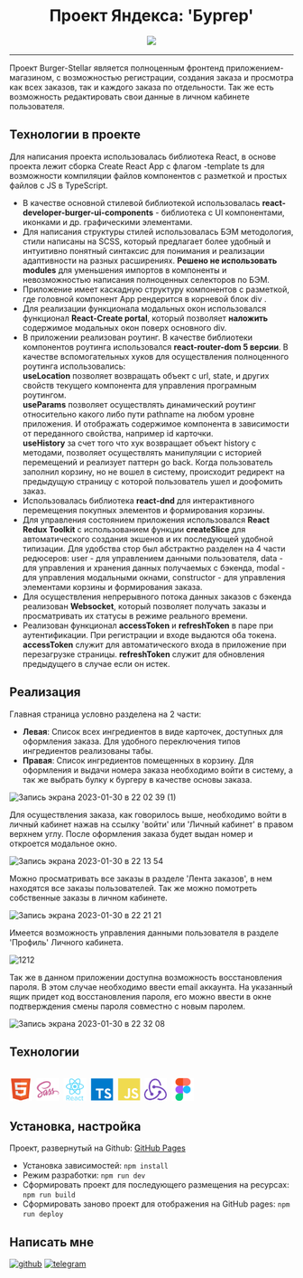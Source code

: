 

<div align="center">
<h1>Проект Яндекса: 'Бургер'</h1>
<a href="https://vladislavserkir.github.io/react-burger/">
<img src="https://user-images.githubusercontent.com/83783362/215550821-5ac18260-6617-4941-848c-c56fb482c8e5.jpg">
</img>
</a>
</div>
<hr>

Проект Burger-Stellar является полноценным фронтенд приложением-магазином, с возможностью регистрации, создания заказа и просмотра как всех заказов, так и каждого заказа по отдельности. Так же есть возможность редактировать свои данные в личном кабинете пользователя. 

## Технологии в проекте
Для написания проекта использовалась библиотека React, в основе проекта лежит сборка Create React App с флагом -template ts для возможности компиляции файлов компонентов с разметкой и простых файлов с JS в TypeScript. 
* В качестве основной стилевой библиотекой использовалась **react-developer-burger-ui-components** - библиотека с UI компонентами, иконками и др. графическими элементами.
* Для написания структуры стилей использовалась БЭМ методология, стили написаны на SCSS, который предлагает более удобный и интуитивно понятный синтаксис для понимания и реализации адаптивности на разных расширениях. **Решено не использовать modules** для уменьшения импортов в компоненты и невозможностью написания полноценных селекторов по БЭМ.
* Приложение имеет каскадную структуру компонентов с разметкой, где головной компонент App рендерится в корневой блок div .
* Для реализации функционала модальных окон использовался функционал **React-Create portal**, который позволяет **наложить** содержимое модальных окон поверх основного div.
* В приложении реализован роутинг. В качестве библиотеки компонентов роутинга использовался **react-router-dom 5 версии**. В качестве вспомогательных хуков для осуществления полноценного роутинга использовались:
<br> **useLocation** позволяет возвращать объект с url, state, и других свойств текущего компонента для управления програмным роутингом.
<br> **useParams** позволяет осуществлять динамический роутинг относительно какого либо пути pathname на любом уровне приложения. И отображать содержимое компонента в зависимости от переданного свойства, например id карточки.
<br> **useHistory** за счет того что хук возвращает объект history с методами, позволяет осуществлять манипуляции с историей перемещений и реализует паттерн go back. Когда пользователь заполнил корзину, но не вошел в систему, происходит редирект на предыдущую страницу с которой пользователь ушел и доофомить заказ.
* Использовалась библиотека **react-dnd** для интерактивного перемещения покупных элементов и формирования корзины.
* Для управления состоянием приложения использовался **React Redux Toolkit** с использованием функции **createSlice** для автоматического создания экшенов и их последующей удобной типизации. Для удобства стор был абстрактно разделен на 4 части редюсеров: user - для управлением данными пользователя, data - для управления и хранения данных получаемых с бэкенда, modal - для управления модальными окнами, constructor - для управления элементами корзины и формирования заказа.
* Для осуществления непрерывного потока данных заказов с бэкенда реализован **Websocket**, который позволяет получать заказы и просматривать их статусы в режиме реального времени.
* Реализован функционал **accessToken** и **refreshToken** в паре при аутентификации. При регистрации и входе выдаются оба токена. **accessToken** служит для автоматического входа в приложение при перезагрузке страницы. **refreshToken** служит для обновления предыдущего в случае если он истек.

## Реализация

Главная страница условно разделена на 2 части:
* **Левая**: Список всех ингредиентов в виде карточек, доступных для оформления заказа. Для удобного переключения типов ингредиентов реализованы табы.
* **Правая**: Список ингредиентов помещенных в корзину. Для оформления и выдачи номера заказа необходимо войти в систему, а так же выбрать булку к бургеру в качестве основы заказа.

![Запись экрана 2023-01-30 в 22 02 39 (1)](https://user-images.githubusercontent.com/83783362/215572367-48fc7f24-84c7-452e-ac8c-29e61b858c13.gif)

Для осуществления заказа, как говорилось выше, необходимо войти в личный кабинет нажав на ссылку 'войти' или 'Личный кабинет' в правом верхнем углу. После оформления заказа будет выдан номер и откроется модальное окно.

![Запись экрана 2023-01-30 в 22 13 54](https://user-images.githubusercontent.com/83783362/215573946-c0098421-516c-484f-a22f-2c23349788ad.gif)

Можно просматривать все заказы в разделе 'Лента заказов', в нем находятся все заказы пользователей. Так же можно помотреть собственные заказы в личном кабинете. 

![Запись экрана 2023-01-30 в 22 21 21](https://user-images.githubusercontent.com/83783362/215575804-c239e03c-51c2-464f-8022-07d74e2c2f8c.gif)

Имеется возможность управления данными пользователя в разделе 'Профиль' Личного кабинета.

![1212](https://user-images.githubusercontent.com/83783362/215576188-dee13f9d-a665-4626-b6b6-4a29ffd9bd84.jpg)

Так же в данном приложении доступна возможность восстановления пароля. В этом случае необходимо ввести email аккаунта. На указанный ящик придет код восстановления пароля, его можно ввести в окне подтверждения смены пароля совместно с новым паролем.

![Запись экрана 2023-01-30 в 22 32 08](https://user-images.githubusercontent.com/83783362/215577872-d6fc0b3f-1a8a-43a2-b498-5ee0cfa939b3.gif)

## Технологии

<div align="left">
  <br/>
  <img src="https://github.com/devicons/devicon/blob/master/icons/html5/html5-original.svg" title="HTML5" alt="HTML" width="40" height="40"/>&nbsp;
  <img src="https://github.com/devicons/devicon/blob/master/icons/sass/sass-original.svg"  title="SASS" alt="SASS" width="40" height="40"/>&nbsp;
  <img src="https://github.com/devicons/devicon/blob/master/icons/react/react-original-wordmark.svg" title="React" alt="React" width="40" height="40"/>&nbsp;
  <img src="https://github.com/devicons/devicon/blob/master/icons/typescript/typescript-plain.svg" title="TypeScript" alt="TypeScript" width="40" height="40"/>&nbsp;
    <img src="https://github.com/devicons/devicon/blob/master/icons/javascript/javascript-plain.svg" title="JavaScript" alt="JavaScript" width="40" height="40"/>&nbsp;
    <img src="https://github.com/devicons/devicon/blob/master/icons/redux/redux-original.svg" title="Redux" alt="Redux" width="40" height="40"/>&nbsp;
    <img src="https://github.com/devicons/devicon/blob/master/icons/figma/figma-original.svg" title="Figma" alt="Figma" width="40" height="40"/>&nbsp;
</div>

## Установка, настройка
Проект, развернутый на Github:  [GitHub Pages](https://vladislavserkir.github.io/react-burger/)
- Установка зависимостей: `npm install`
- Режим разработки: `npm run dev`
- Сформировать проект для последующего размещения на ресурсах: `npm run build`
- Сформировать заново проект для отображения на GitHub pages: `npm run deploy`
## Написать мне
[![github](https://img.shields.io/badge/GitHub-000000?style=for-the-badge&logo=github)](https://github.com/VladislavSerKir)
[![telegram](https://img.shields.io/badge/Telegram-68c4f0?style=for-the-badge&logo=telegram)](https://t.me/vl_kireev)
